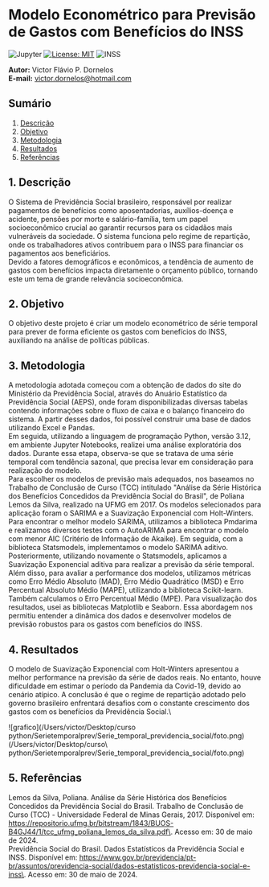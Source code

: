 # Modelo Econométrico para Previsão de Gastos com Benefícios do INSS
![Jupyter](https://img.shields.io/badge/Made%20with-Jupyter-orange?style=for-the-badge&logo=Jupyter)
[![License: MIT](https://img.shields.io/badge/License-MIT-yellow.svg)](https://opensource.org/licenses/MIT)
![INSS](https://admin-blog.grupogen.com.br/app/uploads/sites/2/2021/04/segurados-da-previdencia-social.jpg)

 **Autor:** Victor Flávio P. Dornelos\
**E-mail:** victor.dornelos@hotmail.com

## Sumário
1. [Descrição](https://www.mercadolivre.com.br/ar-condicionado-inverter-samsung-windfree-connect-9000-btus-frio-220v/p/MLB27658591?item_id=MLB4436518970&from=gshop&matt_tool=12284505&matt_word=&matt_source=google&matt_campaign_id=14303413664&matt_ad_group_id=136581273569&matt_match_type=&matt_network=g&matt_device=c&matt_creative=584243205817&matt_keyword=&matt_ad_position=&matt_ad_type=pla&matt_merchant_id=735098639&matt_product_id=MLB27658591-product&matt_product_partition_id=2267835084921&matt_target_id=pla-2267835084921&cq_src=google_ads&cq_cmp=14303413664&cq_net=g&cq_plt=gp&cq_med=pla&gad_source=1&gclid=CjwKCAjwx-CyBhAqEiwAeOcTdUZXxD8hnM2zu6_Lny9juF3eNX0NDXZpaQH-7yT3nn-g_KV8Ix7zrxoCCG0QAvD_BwE)
2. [Objetivo](https://www.mercadolivre.com.br/ar-condicionado-inverter-samsung-windfree-connect-9000-btus-frio-220v/p/MLB27658591?item_id=MLB4436518970&from=gshop&matt_tool=12284505&matt_word=&matt_source=google&matt_campaign_id=14303413664&matt_ad_group_id=136581273569&matt_match_type=&matt_network=g&matt_device=c&matt_creative=584243205817&matt_keyword=&matt_ad_position=&matt_ad_type=pla&matt_merchant_id=735098639&matt_product_id=MLB27658591-product&matt_product_partition_id=2267835084921&matt_target_id=pla-2267835084921&cq_src=google_ads&cq_cmp=14303413664&cq_net=g&cq_plt=gp&cq_med=pla&gad_source=1&gclid=CjwKCAjwx-CyBhAqEiwAeOcTdUZXxD8hnM2zu6_Lny9juF3eNX0NDXZpaQH-7yT3nn-g_KV8Ix7zrxoCCG0QAvD_BwE)
3. [Metodologia](https://www.mercadolivre.com.br/ar-condicionado-inverter-samsung-windfree-connect-9000-btus-frio-220v/p/MLB27658591?item_id=MLB4436518970&from=gshop&matt_tool=12284505&matt_word=&matt_source=google&matt_campaign_id=14303413664&matt_ad_group_id=136581273569&matt_match_type=&matt_network=g&matt_device=c&matt_creative=584243205817&matt_keyword=&matt_ad_position=&matt_ad_type=pla&matt_merchant_id=735098639&matt_product_id=MLB27658591-product&matt_product_partition_id=2267835084921&matt_target_id=pla-2267835084921&cq_src=google_ads&cq_cmp=14303413664&cq_net=g&cq_plt=gp&cq_med=pla&gad_source=1&gclid=CjwKCAjwx-CyBhAqEiwAeOcTdUZXxD8hnM2zu6_Lny9juF3eNX0NDXZpaQH-7yT3nn-g_KV8Ix7zrxoCCG0QAvD_BwE)
4. [Resultados](https://www.mercadolivre.com.br/ar-condicionado-inverter-samsung-windfree-connect-9000-btus-frio-220v/p/MLB27658591?item_id=MLB4436518970&from=gshop&matt_tool=12284505&matt_word=&matt_source=google&matt_campaign_id=14303413664&matt_ad_group_id=136581273569&matt_match_type=&matt_network=g&matt_device=c&matt_creative=584243205817&matt_keyword=&matt_ad_position=&matt_ad_type=pla&matt_merchant_id=735098639&matt_product_id=MLB27658591-product&matt_product_partition_id=2267835084921&matt_target_id=pla-2267835084921&cq_src=google_ads&cq_cmp=14303413664&cq_net=g&cq_plt=gp&cq_med=pla&gad_source=1&gclid=CjwKCAjwx-CyBhAqEiwAeOcTdUZXxD8hnM2zu6_Lny9juF3eNX0NDXZpaQH-7yT3nn-g_KV8Ix7zrxoCCG0QAvD_BwE)
5. [Referências](https://www.mercadolivre.com.br/ar-condicionado-inverter-samsung-windfree-connect-9000-btus-frio-220v/p/MLB27658591?item_id=MLB4436518970&from=gshop&matt_tool=12284505&matt_word=&matt_source=google&matt_campaign_id=14303413664&matt_ad_group_id=136581273569&matt_match_type=&matt_network=g&matt_device=c&matt_creative=584243205817&matt_keyword=&matt_ad_position=&matt_ad_type=pla&matt_merchant_id=735098639&matt_product_id=MLB27658591-product&matt_product_partition_id=2267835084921&matt_target_id=pla-2267835084921&cq_src=google_ads&cq_cmp=14303413664&cq_net=g&cq_plt=gp&cq_med=pla&gad_source=1&gclid=CjwKCAjwx-CyBhAqEiwAeOcTdUZXxD8hnM2zu6_Lny9juF3eNX0NDXZpaQH-7yT3nn-g_KV8Ix7zrxoCCG0QAvD_BwE)

## 1. Descrição

O Sistema de Previdência Social brasileiro, responsável por realizar pagamentos de benefícios como aposentadorias, auxílios-doença e acidente, pensões por morte e salário-família, tem um papel socioeconômico crucial ao garantir recursos para os cidadãos mais vulneráveis da sociedade. O sistema funciona pelo regime de repartição, onde os trabalhadores ativos contribuem para o INSS para financiar os pagamentos aos beneficiários.\
Devido a fatores demográficos e econômicos, a tendência de aumento de gastos com benefícios impacta diretamente o orçamento público, tornando este um tema de grande relevância socioeconômica.

## 2. Objetivo

O objetivo deste projeto é criar um modelo econométrico de série temporal para prever de forma eficiente os gastos com benefícios do INSS, auxiliando na análise de políticas públicas.

## 3. Metodologia
A metodologia adotada começou com a obtenção de dados do site do Ministério da Previdência Social, através do Anuário Estatístico da Previdência Social (AEPS), onde foram disponibilizadas diversas tabelas contendo informações sobre o fluxo de caixa e o balanço financeiro do sistema. A partir desses dados, foi possível construir uma base de dados utilizando Excel e Pandas.\
Em seguida, utilizando a linguagem de programação Python, versão 3.12, em ambiente Jupyter Notebooks, realizei uma análise exploratória dos dados. Durante essa etapa, observa-se que se tratava de uma série temporal com tendência sazonal, que precisa levar em consideração para realização do modelo.\
Para escolher os modelos de previsão mais adequados, nos baseamos no Trabalho de Conclusão de Curso (TCC) intitulado "Análise da Série Histórica dos Benefícios Concedidos da Previdência Social do Brasil", de Poliana Lemos da Silva, realizado na UFMG em 2017. Os modelos selecionados para aplicação foram o SARIMA e a Suavização Exponencial com Holt-Winters.\
Para encontrar o melhor modelo SARIMA, utilizamos a biblioteca Pmdarima e realizamos diversos testes com o AutoARIMA para encontrar o modelo com menor AIC (Critério de Informação de Akaike). Em seguida, com a biblioteca Statsmodels, implementamos o modelo SARIMA aditivo. Posteriormente, utilizando novamente o Statsmodels, aplicamos a Suavização Exponencial aditiva para realizar a previsão da série temporal.\
Além disso, para avaliar a performance dos modelos, utilizamos métricas como Erro Médio Absoluto (MAD), Erro Médio Quadrático (MSD) e Erro Percentual Absoluto Médio (MAPE), utilizando a biblioteca Scikit-learn. Também calculamos o Erro Percentual Médio (MPE). Para visualização dos resultados, usei as bibliotecas Matplotlib e Seaborn. Essa abordagem nos permitiu entender a dinâmica dos dados e desenvolver modelos de previsão robustos para os gastos com benefícios do INSS.

## 4. Resultados

O modelo de Suavização Exponencial com Holt-Winters apresentou a melhor performance na previsão da série de dados reais. No entanto, houve dificuldade em estimar o período da Pandemia da Covid-19, devido ao cenário atípico. A conclusão é que o regime de repartição adotado pelo governo brasileiro enfrentará desafios com o constante crescimento dos gastos com os benefícios da Previdência Social.\

![grafico](/Users/victor/Desktop/curso python/Serietemporalprev/Serie_temporal_previdencia_social/foto.png)(/Users/victor/Desktop/curso\ python/Serietemporalprev/Serie_temporal_previdencia_social/foto.png)

## 5. Referências
Lemos da Silva, Poliana. Análise da Série Histórica dos Benefícios Concedidos da Previdência Social do Brasil. Trabalho de Conclusão de Curso (TCC) - Universidade Federal de Minas Gerais, 2017. Disponível em: <https://repositorio.ufmg.br/bitstream/1843/BUOS-B4GJ44/1/tcc_ufmg_poliana_lemos_da_silva.pdf\>. Acesso em: 30 de maio de 2024.\
Previdência Social do Brasil. Dados Estatísticos da Previdência Social e INSS. Disponível em: <https://www.gov.br/previdencia/pt-br/assuntos/previdencia-social/dados-estatisticos-previdencia-social-e-inss\>. Acesso em: 30 de maio de 2024.
